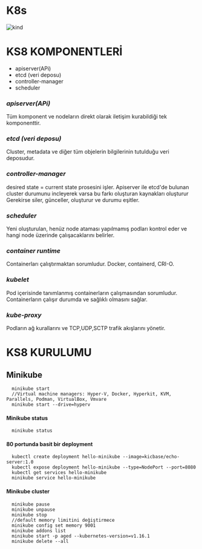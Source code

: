 # K8s
![kind](https://user-images.githubusercontent.com/78857072/206575533-e267a09b-5754-4809-90cd-b2e4b2f1ef4c.png)

  # **KS8 KOMPONENTLERİ**

- apiserver(APi)
- etcd (veri deposu)
- controller-manager
- scheduler

 ### *apiserver(APi)*

   Tüm komponent ve nodeların direkt olarak iletişim kurabildiği tek komponenttir.

 ### *etcd (veri deposu)*

   Cluster, metadata ve diğer tüm objelerin bilgilerinin tutulduğu veri deposudur.

 ### *controller-manager*

   desired state = current state prosesini işler. Apiserver ile etcd'de bulunan cluster durumunu incleyerek varsa bu farkı oluşturan kaynakları oluşturur Gerekirse siler, günceller, oluşturur ve durumu eşitler.
   
 ### *scheduler*
   Yeni oluşturulan, henüz node ataması yapılmamış podları kontrol eder ve hangi node üzerinde çalışacaklarını belirler.
   
 ### *container runtime*
   Containerları çalıştırmaktan sorumludur. Docker, containerd, CRI-O.
   
 ### *kubelet*
   Pod içerisinde tanımlanmış containerların çalışmasından sorumludur. Containerların çalışır durumda ve sağlıklı olmasını sağlar.
   
 ### *kube-proxy*
   Podların ağ kurallarını ve TCP,UDP,SCTP trafik akışlarını yönetir. 
 # **KS8 KURULUMU**
 
 ## Minikube
 
      minikube start
      //Virtual machine managers: Hyper-V, Docker, Hyperkit, KVM, Parallels, Podman, VirtualBox, Vmvare
      minikube start --drive=hyperv  
 #### Minikube status
      minikube status
 ####  80 portunda basit bir deployment
      kubectl create deployment hello-minikube --image=kicbase/echo-server:1.0
      kubectl expose deployment hello-minikube --type=NodePort --port=8080
      kubectl get services hello-minikube
      minikube service hello-minikube
 #### Minikube cluster
      minikube pause
      minikube unpause
      minikube stop
      //default memory limitini değiştirmece
      minikube config set memory 9001
      minikube addons list
      minikube start -p aged --kubernetes-version=v1.16.1
      minikube delete --all
 
      
      
 
      
    
 
 
